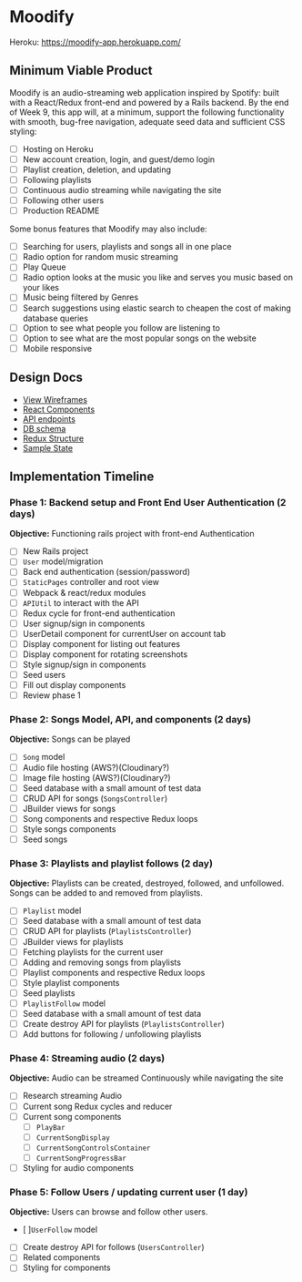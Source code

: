 # Moodify

Heroku: https://moodify-app.herokuapp.com/

## Minimum Viable Product

Moodify is an audio-streaming web application inspired by Spotify: built with a React/Redux front-end and powered by a Rails backend.  By the end of Week 9, this app will, at a minimum, support the following functionality with smooth, bug-free navigation, adequate seed data and sufficient CSS styling:

- [ ] Hosting on Heroku
- [ ] New account creation, login, and guest/demo login
- [ ] Playlist creation, deletion, and updating
- [ ] Following playlists
- [ ] Continuous audio streaming while navigating the site
- [ ] Following other users
- [ ] Production README

Some bonus features that Moodify may also include:

- [ ] Searching for users, playlists and songs all in one place
- [ ] Radio option for random music streaming
- [ ] Play Queue
- [ ] Radio option looks at the music you like and serves you music based on your likes
- [ ] Music being filtered by Genres
- [ ] Search suggestions using elastic search to cheapen the cost of making database queries
- [ ] Option to see what people you follow are listening to
- [ ] Option to see what are the most popular songs on the website
- [ ] Mobile responsive

## Design Docs
* [View Wireframes][wireframes]
* [React Components][components]
* [API endpoints][api-endpoints]
* [DB schema][schema]
* [Redux Structure][redux-structure]
* [Sample State][sample-state]

[wireframes]: wireframes
[components]: component-heirarchy.md
[redux-structure]: redux-structure.md
[sample-state]: sample-state.md
[api-endpoints]: api-endpoints.md
[schema]: schema.md

## Implementation Timeline

### Phase 1: Backend setup and Front End User Authentication (2 days)

**Objective:** Functioning rails project with front-end Authentication

- [ ] New Rails project
- [ ] `User` model/migration
- [ ] Back end authentication (session/password)
- [ ] `StaticPages` controller and root view
- [ ] Webpack & react/redux modules
- [ ] `APIUtil` to interact with the API
- [ ] Redux cycle for front-end authentication
- [ ] User signup/sign in components
- [ ] UserDetail component for currentUser on account tab
- [ ] Display component for listing out features
- [ ] Display component for rotating screenshots
- [ ] Style signup/sign in components
- [ ] Seed users
- [ ] Fill out display components
- [ ] Review phase 1

### Phase 2: Songs Model, API, and components (2 days)

**Objective:** Songs can be played

- [ ] `Song` model
- [ ] Audio file hosting (AWS?)(Cloudinary?)
- [ ] Image file hosting (AWS?)(Cloudinary?)
- [ ] Seed database with a small amount of test data
- [ ] CRUD API for songs (`SongsController`)
- [ ] JBuilder views for songs
- [ ] Song components and respective Redux loops
- [ ] Style songs components
- [ ] Seed songs

### Phase 3: Playlists and playlist follows (2 day)

**Objective:** Playlists can be created, destroyed, followed, and unfollowed. Songs can be added to and removed from playlists.

- [ ] `Playlist` model
- [ ] Seed database with a small amount of test data
- [ ] CRUD API for playlists (`PlaylistsController`)
- [ ] JBuilder views for playlists
- [ ] Fetching playlists for the current user
- [ ] Adding and removing songs from playlists
- [ ] Playlist components and respective Redux loops
- [ ] Style playlist components
- [ ] Seed playlists
- [ ] `PlaylistFollow` model
- [ ] Seed database with a small amount of test data
- [ ] Create destroy API for playlists (`PlaylistsController`)
- [ ] Add buttons for following / unfollowing playlists

### Phase 4: Streaming audio (2 days)

**Objective:** Audio can be streamed Continuously while navigating the site
- [ ] Research streaming Audio
- [ ] Current song Redux cycles and reducer
- [ ] Current song components
  - [ ] `PlayBar`
  - [ ] `CurrentSongDisplay`
  - [ ] `CurrentSongControlsContainer`
  - [ ] `CurrentSongProgressBar`
- [ ] Styling for audio components

### Phase 5: Follow Users / updating current user (1 day)

**Objective:** Users can browse and follow other users.

- [ ]`UserFollow` model
- [ ] Create destroy API for follows (`UsersController`)
- [ ] Related components
- [ ] Styling for components
